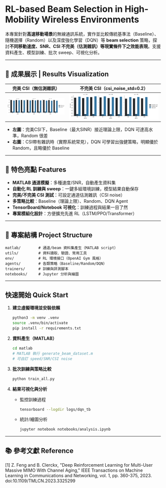# RL-based Beam Selection in High-Mobility Wireless Environments

本專案針對**高速移動場景**的無線通訊系統，實作並比較傳統基準法（Baseline）、隨機選擇（Random）以及深度強化學習（DQN）等 **beam selection** 策略，探討**不同移動速度、SNR、CSI 不完美（估測雜訊）等現實條件下之效能表現**。支援資料產生、模型訓練、批次 sweep、可視化分析。

---

## 🌟 成果展示 | Results Visualization

<div align="center">

| 完美 CSI（無估測雜訊） | 不完美 CSI（csi_noise_std=0.2） |
|:---------------------:|:----------------------------:|
| ![](noise_0.0.png)    | ![](noise_0.2.png)           |

</div>

- **左圖**：完美CSI下，Baseline（最大SINR）接近理論上限，DQN 可達高水準，Random 很差  
- **右圖**：CSI帶有雜訊時（實際系統常見），DQN 可學習出強健策略，明顯優於 Random，且略優於 Baseline

---

## 🚀 特色亮點 Features

- **MATLAB 通道模擬**：多種速度/SNR，自動產生資料集
- **自動化 RL 訓練與 sweep**：一鍵多組環境訓練，模型結果自動保存
- **完美/不完美 CSI 測試**：可設定通道估測雜訊（CSI noise）
- **多策略比較**：Baseline（理論上限）、Random、DQN Agent
- **TensorBoard/Notebook 可視化**：訓練過程與結果一目了然
- **專案模組化設計**：方便擴充先進 RL（LSTM/PPO/Transformer）

---

## 📁 專案結構 Project Structure

```text
matlab/        # 通道/beam 資料集產生（MATLAB script）
utils/         # 資料讀取、驗證、常用工具
env/           # RL 環境接口（OpenAI Gym 風格）
agents/        # 各類策略（Baseline/Random/DQN）
trainers/      # 訓練與評測腳本
notebooks/     # Jupyter 分析與繪圖
```

---

## 快速開始 Quick Start

1. **建立虛擬環境並安裝依賴**

    ```bash
    python3 -m venv .venv
    source .venv/bin/activate
    pip install -r requirements.txt
    ```

2. **資料產生（MATLAB）**

    ```bash
    cd matlab
    # MATLAB 執行 generate_beam_dataset.m
    # 可自訂 speed/SNR/CSI noise
    ```

3. **批次訓練與策略比較**

    ```bash
    python train_all.py
    ```

4. **結果可視化與分析**

   - 監控訓練過程  
      ```bash
      tensorboard --logdir logs/dqn_tb
      ```
   - 統計/繪圖分析  
      ```bash
      jupyter notebook notebooks/analysis.ipynb
      ```

---

## 📚 參考文獻 Reference

[1] Z. Feng and B. Clerckx, "Deep Reinforcement Learning for Multi-User Massive MIMO With Channel Aging,"
IEEE Transactions on Machine Learning in Communications and Networking, vol. 1, pp. 360-375, 2023.
doi:10.1109/TMLCN.2023.3325299



